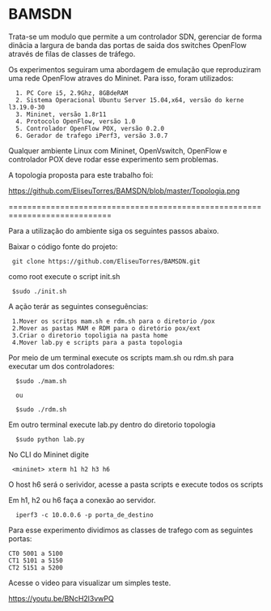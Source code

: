  BAMSDN 
========


Trata-se um modulo que permite a um controlador SDN, gerenciar de forma dinâcia a largura de banda das portas de saida dos switches OpenFlow através de filas de classes de tráfego. 

Os  experimentos seguiram uma abordagem de emulação que reproduziram uma rede OpenFlow atraves do Mininet. Para isso, foram utilizados:

      1. PC Core i5, 2.9Ghz, 8GBdeRAM
      2. Sistema Operacional Ubuntu Server 15.04,x64, versão do kerne l3.19.0-30
      3. Mininet, versão 1.8r11
      4. Protocolo OpenFlow, versão 1.0
      5. Controlador OpenFlow POX, versão 0.2.0
      6. Gerador de trafego iPerf3, versão 3.0.7


Qualquer ambiente Linux com Mininet, OpenVswitch, OpenFlow e controlador POX deve rodar esse experimento sem problemas.


A topologia proposta para este trabalho foi:

https://github.com/EliseuTorres/BAMSDN/blob/master/Topologia.png

============================================================================

Para a utilização do ambiente siga os seguintes passos abaixo.

Baixar o código fonte do projeto:

     git clone https://github.com/EliseuTorres/BAMSDN.git

como root execute o script init.sh

     $sudo ./init.sh

A ação terár as seguintes conseguências:

     1.Mover os scritps mam.sh e rdm.sh para o diretorio /pox
     2.Mover as pastas MAM e RDM para o diretório pox/ext
     3.Criar o diretorio topoligia na pasta home
     4.Mover lab.py e scripts para a pasta topologia 

Por meio de um terminal execute os scripts mam.sh ou rdm.sh para executar um dos controladores:

      $sudo ./mam.sh

      ou

      $sudo ./rdm.sh

Em outro terminal execute lab.py dentro do diretorio topologia

      $sudo python lab.py

No CLI do Mininet digite

     <mininet> xterm h1 h2 h3 h6

O host h6 será o serividor, acesse a pasta scripts e execute todos os scripts

Em h1, h2 ou h6 faça a conexão ao servidor.

      iperf3 -c 10.0.0.6 -p porta_de_destino

Para esse experimento dividimos as classes de trafego com as seguintes portas:

    CT0 5001 a 5100
    CT1 5101 a 5150
    CT2 5151 a 5200

Acesse o video para visualizar um simples teste.

https://youtu.be/BNcH2l3vwPQ
